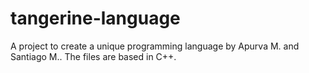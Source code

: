 # tangerine-language
A project to create a unique programming language by Apurva M. and Santiago M.. The files are based in C++.
